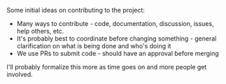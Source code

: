 Some initial ideas on contributing to the project:

* Many ways to contribute - code, documentation, discussion, issues, help others, etc.
* It's probably best to coordinate before changing something - general clarification on what is being done and who's doing it
* We use PRs to submit code - should have an approval before merging

I'll probably formalize this more as time goes on and more people get involved.
